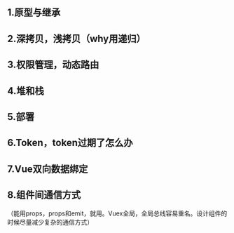 ## 1.原型与继承
## 2.深拷贝，浅拷贝（why用递归）
## 3.权限管理，动态路由
## 4.堆和栈
## 5.部署
## 6.Token，token过期了怎么办
## 7.Vue双向数据绑定
## 8.组件间通信方式
（能用props，props和emit，就用。Vuex全局，全局总线容易重名。设计组件的时候尽量减少复杂的通信方式）